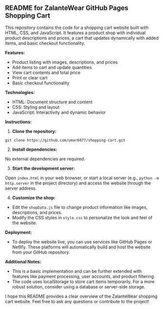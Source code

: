 ## README for ZalanteWear GitHub Pages Shopping Cart

This repository contains the code for a shopping cart website built with HTML, CSS, and JavaScript. It features a product shop with individual product descriptions and prices, a cart that updates dynamically with added items, and basic checkout functionality.

**Features:**

- Product listing with images, descriptions, and prices
- Add items to cart and update quantities
- View cart contents and total price
- Print or clear cart
- Basic checkout functionality

**Technologies:**

- HTML: Document structure and content
- CSS: Styling and layout
- JavaScript: Interactivity and dynamic behavior

**Instructions:**

1. **Clone the repository:**

```
git clone https://github.com/umar6877/shopping-cart.git
```

2. **Install dependencies:**

No external dependencies are required.

3. **Start the development server:**

Open `index.html` in your web browser, or start a local server (e.g., `python -m http.server` in the project directory) and access the website through the server address.

4. **Customize the shop:**

- Edit the `shopData.js` file to change product information like images, descriptions, and prices.
- Modify the CSS styles in `style.css` to personalize the look and feel of the website.

**Deployment:**

- To deploy the website live, you can use services like GitHub Pages or Netlify. These platforms will automatically build and host the website from your GitHub repository.


**Additional Notes:**

- This is a basic implementation and can be further extended with features like payment processing, user accounts, and product filtering.
- The code uses localStorage to store cart items temporarily. For a more robust solution, consider using a database or server-side storage.

I hope this README provides a clear overview of the ZalanteWear shopping cart website. Feel free to ask any questions or contribute to the project!
